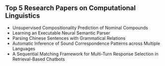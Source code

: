 <h2>  Top 5 Research Papers on Computational Linguistics </h2>

<ul>

 <li><a target="_blank" href="https://github.com/manjunath5496/Top-5-Research-Papers-on-Computational-Linguistics/blob/master/coli(1).pdf" style="text-decoration:none;">Unsupervised Compositionality Prediction of Nominal Compounds</a></li>


 <li><a target="_blank" href="https://github.com/manjunath5496/Top-5-Research-Papers-on-Computational-Linguistics/blob/master/coli(2).pdf" style="text-decoration:none;">Learning an Executable Neural Semantic Parser </a></li>

<li><a target="_blank" href="https://github.com/manjunath5496/Top-5-Research-Papers-on-Computational-Linguistics/blob/master/coli(3).pdf" style="text-decoration:none;">Parsing Chinese Sentences with Grammatical Relations</a></li>
 <li><a target="_blank" href="https://github.com/manjunath5496/Top-5-Research-Papers-on-Computational-Linguistics/blob/master/coli(4).pdf" style="text-decoration:none;">Automatic Inference of Sound Correspondence Patterns across Multiple Languages</a></li>                              
<li><a target="_blank" href="https://github.com/manjunath5496/Top-5-Research-Papers-on-Computational-Linguistics/blob/master/coli(5).pdf" style="text-decoration:none;">A Sequential Matching Framework for Multi-Turn Response Selection in Retrieval-Based Chatbots </a></li>

</ul>
